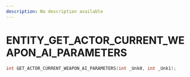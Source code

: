 ```yaml
---
description: No description available 
---
```


# ENTITY\_GET_ACTOR_CURRENT_WEAPON_AI_PARAMETERS

```cpp
int GET_ACTOR_CURRENT_WEAPON_AI_PARAMETERS(int _Unk0, int _Unk1);
```